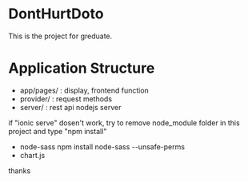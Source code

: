 # DontHurtDoto

This is the project for greduate.

# Application Structure
- app/pages/ : display, frontend function
- provider/ : request methods
- server/ : rest api nodejs server

if "ionic serve" dosen't work, try to remove node_module folder in this project and type "npm install"

- node-sass npm install node-sass --unsafe-perms
- chart.js

thanks

